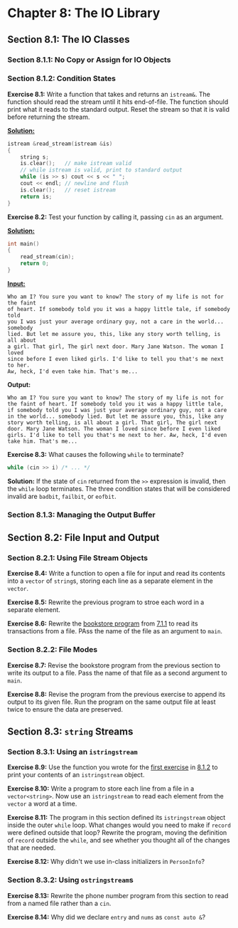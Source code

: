 # Chapter 8: The IO Library

## Section 8.1: The IO Classes

### Section 8.1.1: No Copy or Assign for IO Objects

### Section 8.1.2: Condition States

**Exercise 8.1:** Write a function that takes and returns an `istream&`. The function should read the stream until it hits end-of-file. The function should print what it reads to the standard output. Reset the stream so that it is valid before returning the stream.

[**Solution:**](src/ex8_1.cpp)

```cpp
istream &read_stream(istream &is)
{
    string s;
    is.clear();   // make istream valid
    // while istream is valid, print to standard output
    while (is >> s) cout << s << " ";
    cout << endl; // newline and flush
    is.clear();   // reset istream
    return is;
}
```

**Exercise 8.2:** Test your function by calling it, passing `cin` as an argument.

[**Solution:**](src/ex8_2.cpp)

```cpp
int main()
{
    read_stream(cin);
    return 0;
}
```

[**Input:**](data/test/txt)

```
Who am I? You sure you want to know? The story of my life is not for the faint
of heart. If somebody told you it was a happy little tale, if somebody told
you I was just your average ordinary guy, not a care in the world... somebody
lied. But let me assure you, this, like any story worth telling, is all about
a girl. That girl, The girl next door. Mary Jane Watson. The woman I loved
since before I even liked girls. I'd like to tell you that's me next to her.
Aw, heck, I'd even take him. That's me...
```

**Output:**

```
Who am I? You sure you want to know? The story of my life is not for the faint of heart. If somebody told you it was a happy little tale, if somebody told you I was just your average ordinary guy, not a care in the world... somebody lied. But let me assure you, this, like any story worth telling, is all about a girl. That girl, The girl next door. Mary Jane Watson. The woman I loved since before I even liked girls. I'd like to tell you that's me next to her. Aw, heck, I'd even take him. That's me...
```

**Exercise 8.3:** What causes the following `while` to terminate?

```cpp
while (cin >> i) /* ... */
```

**Solution:** If the state of `cin` returned from the `>>` expression is invalid, then the `while` loop terminates. The three condition states that will be considered invalid are `badbit`, `failbit`, or `eofbit`.

### Section 8.1.3: Managing the Output Buffer

## Section 8.2: File Input and Output

### Section 8.2.1: Using File Stream Objects

**Exercise 8.4:** Write a function to open a file for input and read its contents into a `vector` of `string`s, storing each line as a separate element in the `vector`.

**Exercise 8.5:** Rewrite the previous program to stroe each word in a separate element.

**Exercise 8.6:** Rewrite the [bookstore program](../ch07/src/ex7_1.cpp) from [7.1.1](../ch07#section-71-defining-abstract-data-types) to read its transactions from a file. PAss the name of the file as an argument to `main`.

### Section 8.2.2: File Modes

**Exercise 8.7:** Revise the bookstore program from the previous section to write its output to a file. Pass the name of that file as a second argument to `main`.

**Exercise 8.8:** Revise the program from the previous exercise to append its output to its given file. Run the program on the same output file at least twice to ensure the data are preserved.

## Section 8.3: `string` Streams

### Section 8.3.1: Using an `istringstream`

**Exercise 8.9:** Use the function you wrote for the [first exercise](src/ex8_1.cpp) in [8.1.2](#section-812-condition-states) to print your contents of an `istringstream` object.

**Exercise 8.10:** Write a program to store each line from a file in a `vector<string>`. Now use an `istringstream` to read each element from the `vector` a word at a time.

**Exercise 8.11:** The program in this section defined its `istringstream` object inside the outer `while` loop. What changes would you need to make if `record` were defined outside that loop? Rewrite the program, moving the definition of `record` outside the `while`, and see whether you thought all of the changes that are needed.

**Exercise 8.12:** Why didn't we use in-class initializers in `PersonInfo`?

### Section 8.3.2: Using `ostringstream`s

**Exercise 8.13:** Rewrite the phone number program from this section to read from a named file rather than a `cin`.

**Exercise 8.14:** Why did we declare `entry` and `nums` as `const auto &`?
